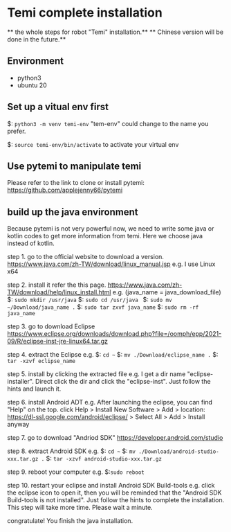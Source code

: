 # Temi complete installation
** the whole steps for robot "Temi" installation.**
** Chinese version will be done in the future.**

## Environment
- python3
- ubuntu 20

## Set up a vitual env first
$: `python3 -m venv temi-env`
"tem-env" could change to the name you prefer.

$: `source temi-env/bin/activate`
to activate your virtual env

## Use pytemi to manipulate temi
Please refer to the link to clone or install pytemi:
<https://github.com/applejenny66/pytemi>

## build up the java environment
Because pytemi is not very powerful now, we need to write some java or kotlin codes to get more information from temi.
Here we choose java instead of kotlin.

step 1. go to the official website to download a version. <https://www.java.com/zh-TW/download/linux_manual.jsp>
 e.g. I use Linux x64

step 2. install it refer the this page. <https://www.java.com/zh-TW/download/help/linux_install.html>
e.g.  (java_name = java_download_file)
$: `sudo mkdir /usr/java`
$: `sudo cd /usr/java `
$: `sudo mv ~/Download/java_name .`
$: `sudo tar zxvf java_name`
$: `sudo rm -rf java_name`

step 3. go to download Eclipse <https://www.eclipse.org/downloads/download.php?file=/oomph/epp/2021-09/R/eclipse-inst-jre-linux64.tar.gz>

step 4. extract the Eclipse
e.g. 
$: `cd ~`
$: `mv ./Download/eclipse_name .`
$: `tar -xzvf eclipse_name`

step 5. install by clicking the extracted file
e.g. I get a dir name "eclipse-installer". Direct click the dir and click the "eclipse-inst". 
Just follow the hints and launch it.

step 6. install Android ADT
e.g. After launching the eclipse, you can find "Help" on the top.
click Help > Install New Software > Add > location: https://dl-ssl.google.com/android/eclipse/ > Select All > Add > Install anyway

step 7. go to download "Andriod SDK" <https://developer.android.com/studio>

step 8. extract Android SDK
e.g.
$: `cd ~`
$: `mv ./Download/android-studio-xxx.tar.gz .`
$: `tar -xzvf android-studio-xxx.tar.gz`

step 9. reboot your computer
e.g. $:`sudo reboot`

step 10. restart your eclipse and install Android SDK Build-tools
e.g.
click the eclipse icon to open it, then you will be reminded that the "Android SDK Build-tools is not installed".
Just follow the hints to complete the installation.
This step will take more time. Please wait a minute.

congratulate! You finish the java installation.
